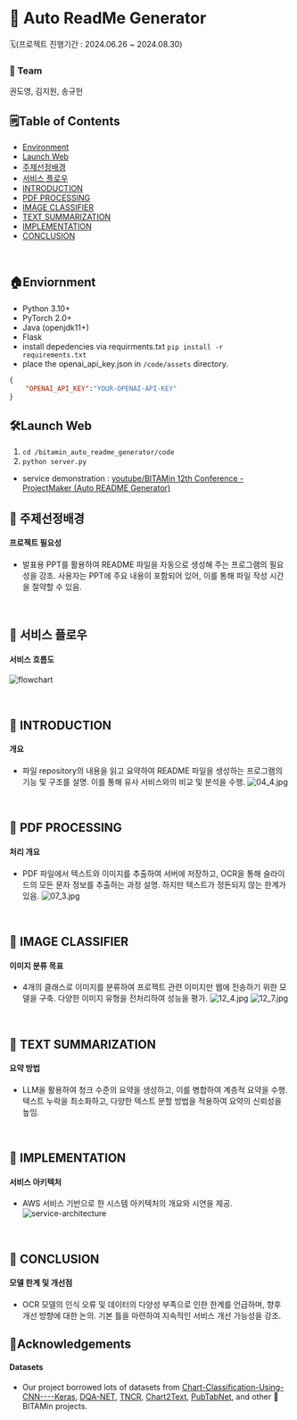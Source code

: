 # 🍊 Auto ReadMe Generator
🗓️(프로젝트 진행기간 : 2024.06.26 ~ 2024.08.30)
### 🚀 Team
권도영, 김지원, 송규헌

## 🗒️Table of Contents
- [Environment](#section_0)
- [Launch Web](#section_1)
- [주제선정배경](#section_2)
- [서비스 플로우](#section_3)
- [INTRODUCTION](#section_4)
- [PDF PROCESSING](#section_5)
- [IMAGE CLASSIFIER](#section_6)
- [TEXT SUMMARIZATION](#section_7)
- [IMPLEMENTATION](#section_8)
- [CONCLUSION](#section_9)
<br>

<a name='section_0'></a>

## 🏠Enviornment
- Python 3.10+
- PyTorch 2.0+
- Java (openjdk11+)
- Flask
- install depedencies via requirments.txt
```pip install -r requirements.txt```
- place the openai_api_key.json in `/code/assets` directory. 
```json
{
    "OPENAI_API_KEY":"YOUR-OPENAI-API-KEY"
}
```

<a name='section_1'></a>

## 🛠️Launch Web
1. `cd /bitamin_auto_readme_generator/code`
2. `python server.py`
- service demonstration : [youtube/BITAMin 12th Conference - ProjectMaker (Auto README Generator)](https://youtu.be/auJGB8_11ww?si=kXZRxjeNRZkaTG9B)

<a name='section_2'></a>

## 🔷 주제선정배경

#### 프로젝트 필요성

- 발표용 PPT를 활용하여 README 파일을 자동으로 생성해 주는 프로그램의 필요성을 강조. 사용자는 PPT에 주요 내용이 포함되어 있어, 이를 통해 파일 작성 시간을 절약할 수 있음.

<br>

<a name='section_3'></a>

## 🔷 서비스 플로우

#### 서비스 흐름도

![flowchart](/images_readme/projectmaker_flowchart.png)

<br>
<a name='section_4'></a>

## 🔷 INTRODUCTION

#### 개요

- 파일 repository의 내용을 읽고 요약하여 README 파일을 생성하는 프로그램의 기능 및 구조를 설명. 이를 통해 유사 서비스와의 비교 및 분석을 수행.
![04_4.jpg](/images_readme/04_4.jpg)

<br>
<a name='section_5'></a>

## 🔷 PDF PROCESSING

#### 처리 개요

- PDF 파일에서 텍스트와 이미지를 추출하여 서버에 저장하고, OCR을 통해 슬라이드의 모든 문자 정보를 추출하는 과정 설명. 하지만 텍스트가 정돈되지 않는 한계가 있음.
![07_3.jpg](/images_readme/07_3.jpg)


<br>
<a name='section_6'></a>

## 🔷 IMAGE CLASSIFIER

#### 이미지 분류 목표

- 4개의 클래스로 이미지를 분류하여 프로젝트 관련 이미지만 웹에 전송하기 위한 모델을 구축. 다양한 이미지 유형을 전처리하여 성능을 평가.
![12_4.jpg](/images_readme/12_4.jpg)
![12_7.jpg](/images_readme/12_7.jpg)

<br>
<a name='section_7'></a>

## 🔷 TEXT SUMMARIZATION

#### 요약 방법

- LLM을 활용하여 청크 수준의 요약을 생성하고, 이를 병합하여 계층적 요약을 수행. 텍스트 누락을 최소화하고, 다양한 텍스트 분할 방법을 적용하여 요약의 신뢰성을 높임.

<br>
<a name='section_8'></a>

## 🔷 IMPLEMENTATION

#### 서비스 아키텍처

- AWS 서비스 기반으로 한 시스템 아키텍처의 개요와 시연을 제공.
![service-architecture](/images_readme/service_architecture.png)

<br>
<a name='section_9'></a>

## 🔷 CONCLUSION

#### 모델 한계 및 개선점

- OCR 모델의 인식 오류 및 데이터의 다양성 부족으로 인한 한계를 언급하며, 향후 개선 방향에 대한 논의. 기본 틀을 마련하여 지속적인 서비스 개선 가능성을 강조.


## 🔗Acknowledgements
#### Datasets
- Our project borrowed lots of datasets from [Chart-Classification-Using-CNN----Keras](https://github.com/devsonni/Chart-Classification-Using-CNN----Keras), [DQA-NET](https://arxiv.org/abs/1603.07396), [TNCR](https://arxiv.org/abs/2106.15322), [Chart2Text](https://github.com/JasonObeid/Chart2Text), [PubTabNet](https://arxiv.org/abs/1911.10683), and other 🍊BITAMin projects.
